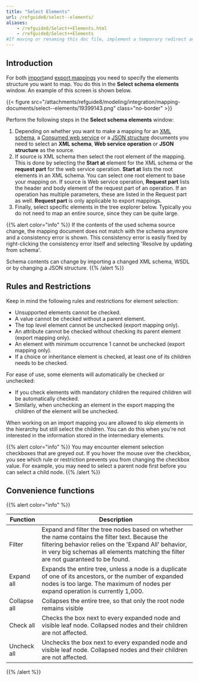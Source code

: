 ```yaml
---
title: "Select Elements"
url: /refguide8/select--elements/
aliases:
    - /refguide8/Select++Elements.html
    - /refguide8/Select++Elements
#If moving or renaming this doc file, implement a temporary redirect and let the respective team know they should update the URL in the product. See Mapping to Products for more details.
---
```


## Introduction

For both [import](/refguide8/import-mappings/)and [export mappings](/refguide8/export-mappings/) you need to specify the elements structure you want to map. You do this in the **Select schema elements** window. An example of this screen is shown below.

{{< figure src="/attachments/refguide8/modeling/integration/mapping-documents/select--elements/19399143.png" class="no-border" >}}

Perform the following steps in the **Select schema elements** window:

1. Depending on whether you want to make a mapping for an [XML schema](/refguide8/xml-schemas/), a [Consumed web service](/refguide8/consumed-web-services/) or a [JSON structure](/refguide8/json-structures/) documents you need to select an **XML schema**, **Web service operation** or **JSON structure** as the source.
2. If source is XML schema then select the root element of the mapping. This is done by selecting the **Start at** element for the XML schema or the **request part** for the web service operation. **Start at** lists the root elements in an XML schema. You can select one root element to base your mapping on. If source is Web service operation, **Request part** lists the header and body element of the request part of an operation. If an operation has multiple parameters, these are listed in the Request part as well. **Request part** is only applicable to export mappings.
3. Finally, select specific elements in the tree explorer below. Typically you do not need to map an entire source, since they can be quite large.

{{% alert color="info" %}}
If the contents of the used schema source change, the mapping document does not match with the schema anymore and a consistency error is shown. This consistency error is easily fixed by right-clicking the consistency error itself and selecting 'Resolve by updating from schema'.

Schema contents can change by importing a changed XML schema, WSDL or by changing a JSON structure.
{{% /alert %}}

## Rules and Restrictions

Keep in mind the following rules and restrictions for element selection:

* Unsupported elements cannot be checked.
* A value cannot be checked without a parent element.
* The top level element cannot be unchecked (export mapping only).
* An attribute cannot be checked without checking its parent element (export mapping only).
* An element with minimum occurrence 1 cannot be unchecked (export mapping only).
* If a choice or inheritance element is checked, at least one of its children needs to be checked.

For ease of use, some elements will automatically be checked or unchecked:

* If you check elements with mandatory children the required children will be automatically checked. 
* Similarly, when unchecking an element in the export mapping the children of the element will be unchecked. 

When working on an import mapping you are allowed to skip elements in the hierarchy but still select the children. You can do this when you're not interested in the information stored in the intermediary elements.

{{% alert color="info" %}}
You may encounter element selection checkboxes that are greyed out. If you hover the mouse over the checkbox, you see which rule or restriction prevents you from changing the checkbox value. For example, you may need to select a parent node first before you can select a child node.
{{% /alert %}}

## Convenience functions

{{% alert color="info" %}}

| Function | Description |
| --- | --- |
| Filter | Expand and filter the tree nodes based on whether the name contains the filter text. Because the filtering behavior relies on the 'Expand All' behavior, in very big schemas all elements matching the filter are not guaranteed to be found. |
| Expand all | Expands the entire tree, unless a node is a duplicate of one of its ancestors, or the number of expanded nodes is too large. The maximum of nodes per expand operation is currently 1,000. |
| Collapse all | Collapses the entire tree, so that only the root node remains visible |
| Check all | Checks the box next to every expanded node and visible leaf node. Collapsed nodes and their children are not affected. |
| Uncheck all | Unchecks the box next to every expanded node and visible leaf node. Collapsed nodes and their children are not affected. |

{{% /alert %}}
